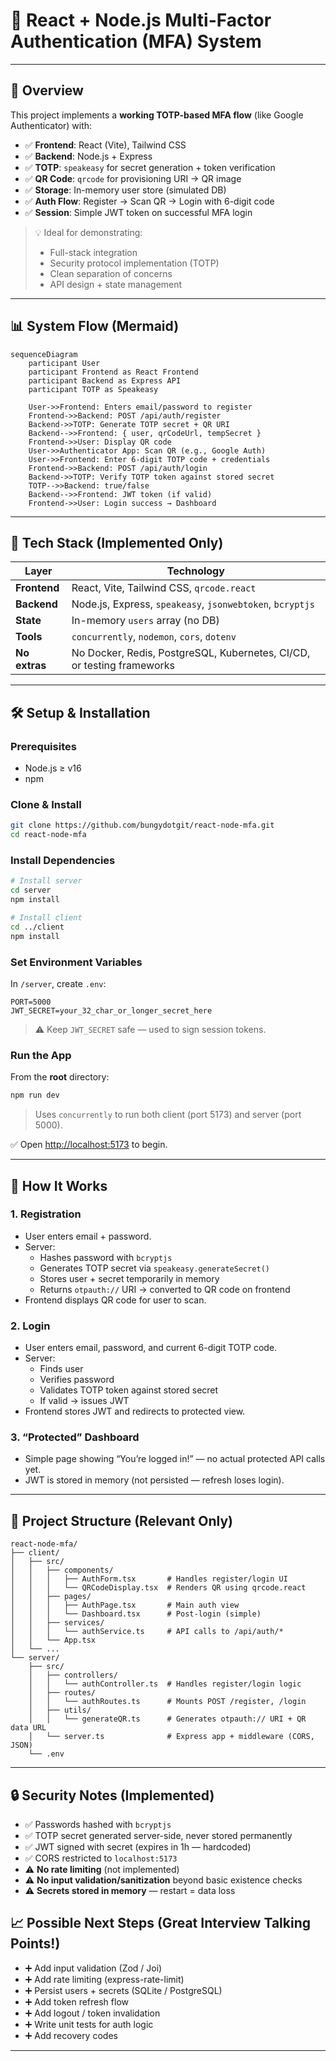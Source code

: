 # 🔐 React + Node.js Multi-Factor Authentication (MFA) System
---

## 🌟 Overview

This project implements a **working TOTP-based MFA flow** (like Google Authenticator) with:

- ✅ **Frontend**: React (Vite), Tailwind CSS
- ✅ **Backend**: Node.js + Express
- ✅ **TOTP**: `speakeasy` for secret generation + token verification
- ✅ **QR Code**: `qrcode` for provisioning URI → QR image
- ✅ **Storage**: In-memory user store (simulated DB)
- ✅ **Auth Flow**: Register → Scan QR → Login with 6-digit code
- ✅ **Session**: Simple JWT token on successful MFA login

> 💡 Ideal for demonstrating:  
> - Full-stack integration  
> - Security protocol implementation (TOTP)  
> - Clean separation of concerns  
> - API design + state management

---

## 📊 System Flow (Mermaid)

```mermaid
sequenceDiagram
    participant User
    participant Frontend as React Frontend
    participant Backend as Express API
    participant TOTP as Speakeasy

    User->>Frontend: Enters email/password to register
    Frontend->>Backend: POST /api/auth/register
    Backend->>TOTP: Generate TOTP secret + QR URI
    Backend-->>Frontend: { user, qrCodeUrl, tempSecret }
    Frontend->>User: Display QR code
    User->>Authenticator App: Scan QR (e.g., Google Auth)
    User->>Frontend: Enter 6-digit TOTP code + credentials
    Frontend->>Backend: POST /api/auth/login
    Backend->>TOTP: Verify TOTP token against stored secret
    TOTP-->>Backend: true/false
    Backend-->>Frontend: JWT token (if valid)
    Frontend->>User: Login success → Dashboard
```

---

## 🧩 Tech Stack (Implemented Only)

| Layer        | Technology             |
|--------------|------------------------|
| **Frontend** | React, Vite, Tailwind CSS, `qrcode.react` |
| **Backend**  | Node.js, Express, `speakeasy`, `jsonwebtoken`, `bcryptjs` |
| **State**    | In-memory `users` array (no DB) |
| **Tools**    | `concurrently`, `nodemon`, `cors`, `dotenv` |
| **No extras**| No Docker, Redis, PostgreSQL, Kubernetes, CI/CD, or testing frameworks |

---

## 🛠️ Setup & Installation

### Prerequisites

- Node.js ≥ v16
- npm

### Clone & Install

```bash
git clone https://github.com/bungydotgit/react-node-mfa.git
cd react-node-mfa
```

### Install Dependencies

```bash
# Install server
cd server
npm install

# Install client
cd ../client
npm install
```

### Set Environment Variables

In `/server`, create `.env`:

```env
PORT=5000
JWT_SECRET=your_32_char_or_longer_secret_here
```

> ⚠️ Keep `JWT_SECRET` safe — used to sign session tokens.

### Run the App

From the **root** directory:

```bash
npm run dev
```

> Uses `concurrently` to run both client (port 5173) and server (port 5000).

✅ Open [http://localhost:5173](http://localhost:5173) to begin.

---

## 🔄 How It Works

### 1. Registration

- User enters email + password.
- Server:
  - Hashes password with `bcryptjs`
  - Generates TOTP secret via `speakeasy.generateSecret()`
  - Stores user + secret temporarily in memory
  - Returns `otpauth://` URI → converted to QR code on frontend
- Frontend displays QR code for user to scan.

### 2. Login

- User enters email, password, and current 6-digit TOTP code.
- Server:
  - Finds user
  - Verifies password
  - Validates TOTP token against stored secret
  - If valid → issues JWT
- Frontend stores JWT and redirects to protected view.

### 3. “Protected” Dashboard

- Simple page showing “You’re logged in!” — no actual protected API calls yet.
- JWT is stored in memory (not persisted — refresh loses login).

---

## 🧱 Project Structure (Relevant Only)

```
react-node-mfa/
├── client/
│   ├── src/
│   │   ├── components/
│   │   │   ├── AuthForm.tsx       # Handles register/login UI
│   │   │   └── QRCodeDisplay.tsx  # Renders QR using qrcode.react
│   │   ├── pages/
│   │   │   ├── AuthPage.tsx       # Main auth view
│   │   │   └── Dashboard.tsx      # Post-login (simple)
│   │   ├── services/
│   │   │   └── authService.ts     # API calls to /api/auth/*
│   │   └── App.tsx
│   └── ...
└── server/
    ├── src/
    │   ├── controllers/
    │   │   └── authController.ts  # Handles register/login logic
    │   ├── routes/
    │   │   └── authRoutes.ts      # Mounts POST /register, /login
    │   ├── utils/
    │   │   └── generateQR.ts      # Generates otpauth:// URI + QR data URL
    │   └── server.ts              # Express app + middleware (CORS, JSON)
    └── .env
```

---

## 🔒 Security Notes (Implemented)

- ✅ Passwords hashed with `bcryptjs`
- ✅ TOTP secret generated server-side, never stored permanently
- ✅ JWT signed with secret (expires in 1h — hardcoded)
- ✅ CORS restricted to `localhost:5173`
- ⚠️ **No rate limiting** (not implemented)
- ⚠️ **No input validation/sanitization** beyond basic existence checks
- ⚠️ **Secrets stored in memory** — restart = data loss


## 📈 Possible Next Steps (Great Interview Talking Points!)

- ➕ Add input validation (Zod / Joi)
- ➕ Add rate limiting (express-rate-limit)
- ➕ Persist users + secrets (SQLite / PostgreSQL)
- ➕ Add token refresh flow
- ➕ Add logout / token invalidation
- ➕ Write unit tests for auth logic
- ➕ Add recovery codes

---
